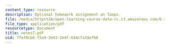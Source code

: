```yaml
---
content_type: resource
description: Optional homework assignment on loops.
file: /media/https%3A/open-learning-course-data-rc.s3.amazonaws.com/6-189-a-gentle-introduction-to-programming-using-python-january-iap-2008/7fef0cb6f5a93e432e4f644cfa3de760_notes7.pdf
file_type: application/pdf
resourcetype: Document
title: notes7.pdf
uid: 7fef0cb6-f5a9-3e43-2e4f-644cfa3de760
---
```

